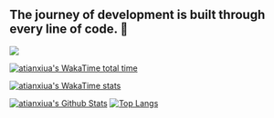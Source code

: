 ## The journey of development is built through every line of code. 👋
![](https://camo.githubusercontent.com/75ae6eba727b37c9bf787afff6694bfedee6bb00543821f71f7c5de407e31ba3/68747470733a2f2f63646e2e6362642e696e742f616e7a686979752d61737365747340312e302e31312f696d6167652f636f6d6d6f6e2f6769746875622d696e666f2f706572736f6e616c2d686f6d65706167652d62616e6e65722e6a7067)

[![atianxiua's WakaTime total time](https://wakatime.com/badge/user/cfc665c1-b5bc-424d-af9d-b2d889f64575.svg)](https://wakatime.com/@cfc665c1-b5bc-424d-af9d-b2d889f64575)



[![atianxiua's WakaTime stats](https://github-readme-stats.vercel.app/api/wakatime?username=tianxiu2b2t)](https://github.com/tianxiu2b2t)


[![atianxiua's Github Stats](https://github-readme-stats.vercel.app/api?username=tianxiu2b2t&count_private=true&show_icons=true&theme=onedark&include_all_commits=true&hide_border=true)](https://github.com/tianxiu2b2t)
[![Top Langs](https://github-readme-stats.vercel.app/api/top-langs/?username=tianxiu2b2t&theme=onedark)](https://github.com/tianxiu2b2t)


